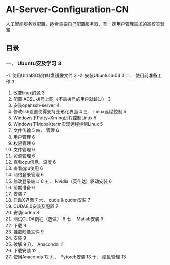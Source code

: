 # AI-Server-Configuration-CN
人工智能服务器配置，适合需要自己配置服务器，有一定用户管理需求的高校实验室


## 目录
### 一． Ubuntu安及学习	3
-1. 使用UltraISO制作U盘镜像文件	3
-2. 安装Ubuntu16.04	3
二． 使用前准备工作	3
1. 改变linux的源	3
2. 配置 ADSL 拨号上网（不需拨号的用户就跳过）	3
3. 安装openssh-server	4
4. 修改ssh设置使得支持图形化界面	4
三． Linux远程控制	5
1. Windows下Putty+Xming远程控制Linux	5
2. Windows下MobaXterm实现远程控制Linux	5
3. 文件传输	5
四． 管理	6
1. 用户管理	6
2. 权限管理	6
3. 文件管理	6
4. 资源管理	6
5. 查看cpu信息，温度	6
6. 查看gpu使用	6
7. 网络登录管理	6
8. 修改登录端口	6
五． Nvidia（英伟达）驱动安装	6
1. 前期准备	6
2. 安装	7
3. 启动X界面	7
六． cuda & cudnn安装	7
1. CUDA8.0安装及配置	7
2. 安装cudnn	8
3. 测试CUDA例程（选做）	8
七． Matlab安装	9
1. 下载	9
2. 挂载映像文件	9
3. 安装	9
4. 破解	9
八． Anaconda	11
1. 下载安装	12
2. 使用Anaconda	12
九． Pytorch安装	13
十． 硬盘管理	13

